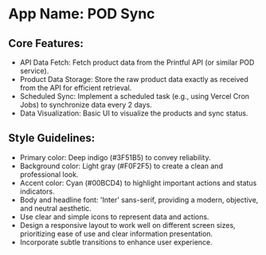 # **App Name**: POD Sync

## Core Features:

- API Data Fetch: Fetch product data from the Printful API (or similar POD service).
- Product Data Storage: Store the raw product data exactly as received from the API for efficient retrieval.
- Scheduled Sync: Implement a scheduled task (e.g., using Vercel Cron Jobs) to synchronize data every 2 days.
- Data Visualization: Basic UI to visualize the products and sync status.

## Style Guidelines:

- Primary color: Deep indigo (#3F51B5) to convey reliability.
- Background color: Light gray (#F0F2F5) to create a clean and professional look.
- Accent color: Cyan (#00BCD4) to highlight important actions and status indicators.
- Body and headline font: 'Inter' sans-serif, providing a modern, objective, and neutral aesthetic.
- Use clear and simple icons to represent data and actions.
- Design a responsive layout to work well on different screen sizes, prioritizing ease of use and clear information presentation.
- Incorporate subtle transitions to enhance user experience.